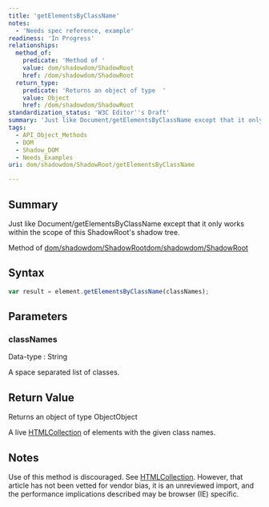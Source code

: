 ```yaml
---
title: 'getElementsByClassName'
notes:
  - 'Needs spec reference, example'
readiness: 'In Progress'
relationships:
  method_of:
    predicate: 'Method of '
    value: dom/shadowdom/ShadowRoot
    href: /dom/shadowdom/ShadowRoot
  return_type:
    predicate: 'Returns an object of type  '
    value: Object
    href: /dom/shadowdom/ShadowRoot
standardization_status: 'W3C Editor''s Draft'
summary: 'Just like Document/getElementsByClassName except that it only works within the scope of this ShadowRoot''s shadow tree.'
tags:
  - API_Object_Methods
  - DOM
  - Shadow_DOM
  - Needs_Examples
uri: dom/shadowdom/ShadowRoot/getElementsByClassName

---
```

## Summary

Just like Document/getElementsByClassName except that it only works within the scope of this ShadowRoot's shadow tree.

Method of [dom/shadowdom/ShadowRoot](/dom/shadowdom/ShadowRoot)[dom/shadowdom/ShadowRoot](/dom/shadowdom/ShadowRoot)

## Syntax

``` js
var result = element.getElementsByClassName(classNames);
```

## Parameters

### classNames

 Data-type
:   String

 A space separated list of classes.

## Return Value

Returns an object of type ObjectObject

A live [HTMLCollection](/dom/HTMLCollection) of elements with the given class names.

## Notes

Use of this method is discouraged. See [HTMLCollection](/dom/HTMLCollection). However, that article has not been vetted for vendor bias, it is an unreviewed import, and the performance implications described may be browser (IE) specific.
